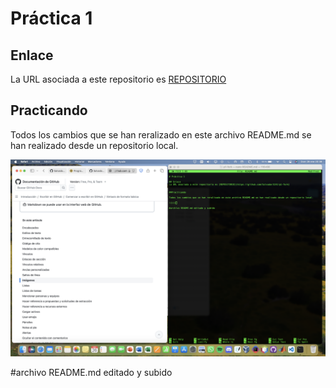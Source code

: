 # Práctica 1

## Enlace
La URL asociada a este repositorio es [REPOSITORIO](https://github.com/SalvadorICAI/p1-fork)


## Practicando

Todos los cambios que se han reralizado en este archivo README.md se han realizado desde un repositorio local.

![](https://github.com/SalvadorICAI/p1-fork/blob/main/imagen1.png)

#archivo README.md editado y subido 
